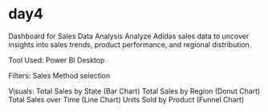 # day4
Dashboard for Sales Data Analysis
Analyze Adidas sales data to uncover insights into sales trends, product performance, and regional distribution.

Tool Used: Power BI Desktop

Filters: Sales Method selection

Visuals:
  Total Sales by State (Bar Chart)
  Total Sales by Region (Donut Chart)
  Total Sales over Time (Line Chart)
  Units Sold by Product (Funnel Chart)
